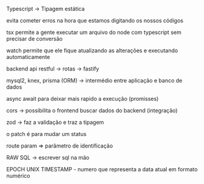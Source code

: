 Typescript -> Tipagem estática

evita cometer erros na hora que estamos digitando os nossos códigos

tsx permite a gente executar um arquivo do node com typescript sem precisar de conversão

watch permite que ele fique atualizando as alterações e executando automaticamente

backend api restful -> rotas -> fastify

mysql2, knex, prisma (ORM) -> intermédio entre aplicação e banco de dados

async await para deixar mais rapido a execução (promisses)

cors -> possibilita o frontend buscar dados do backend (integração)

zod -> faz a validação e traz a tipagem

o patch é para mudar um status

route param => parâmetro de identificação

RAW SQL -> escrever sql na mão

EPOCH UNIX TIMESTAMP - numero que representa a data atual em formato numérico